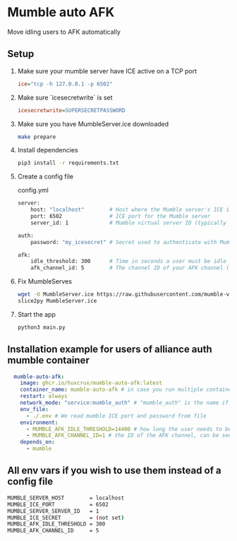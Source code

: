 # Mumble auto AFK

Move idling users to AFK automatically

## Setup

1. Make sure your mumble server have ICE active on a TCP port

    ```ini
    ice="tcp -h 127.0.0.1 -p 6502"
    ```

2. Make sure ´icesecretwrite´ is set

    ```ini
    icesecretwrite=SUPERSECRETPASSWORD
    ```

3. Make sure you have MumbleServer.ice downloaded

    ```bash
    make prepare
    ```

4. Install dependencies

    ```bash
    pip3 install -r requirements.txt
    ```

5. Create a config file

    config.yml

    ```bash
    server:
        host: "localhost"        # Host where the Mumble server's ICE interface is listening
        port: 6502               # ICE port for the Mumble server
        server_id: 1             # Mumble virtual server ID (typically 1 unless you're using multiple servers)

    auth:
        password: "my_icesecret" # Secret used to authenticate with Mumble via ICE (from murmur.ini: IceSecretRead/IceSecretWrite)

    afk:
        idle_threshold: 300      # Time in seconds a user must be idle before being moved to the AFK channel
        afk_channel_id: 5        # The channel ID of your AFK channel (check via ICE or database)
    ```

6. Fix MumbleServes

    ```bash
    wget -O MumbleServer.ice https://raw.githubusercontent.com/mumble-voip/mumble/refs/heads/1.5.x/src/murmur/MumbleServer.ice
    slice2py MumbleServer.ice
    ```

7. Start the app

    ```bash
    python3 main.py
    ```

## Installation example for users of alliance auth mumble container

```yml
  mumble-auto-afk:
    image: ghcr.io/huxcrux/mumble-auto-afk:latest
    container_name: mumble-auto-afk # in case you run multiple containers make sure name are unique
    restart: always
    network_mode: "service:mumble_auth" # "mumble_auth" is the name if the mumble service, update if needed
    env_file:
      - ./.env # We read mumble ICE port and password from file
    environment:
      - MUMBLE_AFK_IDLE_THRESHOLD=14400 # how long the user needs to be idle in seconds
      - MUMBLE_AFK_CHANNEL_ID=1 # the ID of the AFK channel, can be seen from edit menu
    depends_on:
      - mumble
```

## All env vars if you wish to use them instead of a config file

```bash
MUMBLE_SERVER_HOST        = localhost
MUMBLE_ICE_PORT           = 6502
MUMBLE_SERVER_SERVER_ID   = 1
MUMBLE_ICE_SECRET         = (not set)
MUMBLE_AFK_IDLE_THRESHOLD = 300
MUMBLE_AFK_CHANNEL_ID     = 5
```
